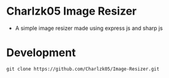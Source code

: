 # Charlzk05 Image Resizer
- A simple image resizer made using express js and sharp js

# Development
``git clone https://github.com/Charlzk05/Image-Resizer.git``
